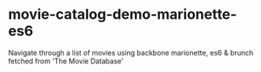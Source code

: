 # movie-catalog-demo-marionette-es6
Navigate through a list of movies using backbone marionette, es6 &amp; brunch fetched from 'The Movie Database'
